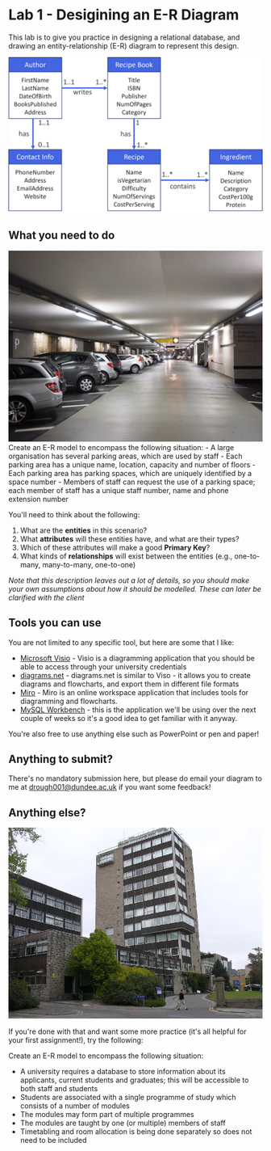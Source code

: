 # Lab 1 - Desigining an E-R Diagram

This lab is to give you practice in designing a relational database, and drawing an entity-relationship (E-R) diagram to represent this design.

<img src="erinnit.png" class="first-of-type">

## What you need to do

<img src="carpark.jpg" class="floaters">
Create an E-R model to encompass the following situation:
- A large organisation has several parking areas, which are used by staff
- Each parking area has a unique name, location, capacity and number of floors
- Each parking area has parking spaces, which are uniquely identified by a space number
- Members of staff can request the use of a parking space; each member of staff has a unique staff number, name and phone extension number


You'll need to think about the following:
1. What are the **entities** in this scenario?
2. What **attributes** will these entities have, and what are their types?
3. Which of these attributes will make a good **Primary Key**?
4. What kinds of **relationships** will exist between the entities (e.g., one-to-many, many-to-many, one-to-one)

*Note that this description leaves out a lot of details, so you should make your own assumptions about how it should be modelled. These can later be clarified with the client*

## Tools you can use

You are not limited to any specific tool, but here are some that I like:

- [Microsoft Visio](https://www.microsoft.com/en-gb/microsoft-365/visio/flowchart-software) - Visio is a diagramming application that you should be able to access through your university credentials
- [diagrams.net](https://app.diagrams.net/) - diagrams.net is similar to Viso - it allows you to create diagrams and flowcharts, and export them in different file formats
- [Miro](https://www.miro.com) - Miro is an online workspace application that includes tools for diagramming and flowcharts.
- [MySQL Workbench](https://www.mysql.com/products/workbench/) - this is the application we'll be using over the next couple of weeks so it's a good idea to get familiar with it anyway.

You're also free to use anything else such as PowerPoint or pen and paper!

## Anything to submit?
There's no mandatory submission here, but please do email your diagram to me at drough001@dundee.ac.uk if you want some feedback!

## Anything else?
<img src="uni.jpg" class="floaters">

If you're done with that and want some more practice (it's all helpful for your first assignment!), try the following:


Create an E-R model to encompass the following situation:
- A university requires a database to store information about its applicants, current students and graduates; this will be accessible to both staff and students
- Students are associated with a single programme of study which consists of a number of modules
- The modules may form part of multiple programmes
- The modules are taught by one (or multiple) members of staff
- Timetabling and room allocation is being done separately so does not need to be included

